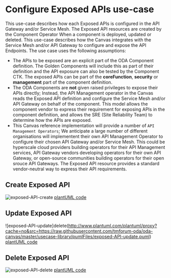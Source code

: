 # Configure Exposed APIs use-case

This use-case describes how each Exposed APIs is configured in the API Gateway and/or Service Mesh. The Exposed API resources are created by the Component Operator When a component is deployed, updated or deleted. This use-case describes how the Canvas integrates with the Service Mesh and/or API Gateway to configure and expose the API Endpoints. The use case uses the following assumptions:

* The APIs to be exposed are an explicit part of the ODA Component definition. The Golden Components will include this as part of their definition and the API exposure can also be tested by the Component CTK. The exposed APIs can be part of the **coreFunction**, **security** or **management** part of the component definition.
* The ODA Components are **not** given raised privileges to expose their APIs directly; Instead, the API Management operator in the Canvas reads the Exposed API definition and configure the Service Mesh and/or API Gateway on behalf of the component. This model allows the component vendor to express their requirement for exposing APIs in the component definition, and allows the SRE (Site Reliability Team) to determine how the APIs are exposed. 
* This Canvas reference implementation will provide a number of `API Management Operators`; We anticipate a large number of different organisations will implementent their own API Management Operator to configure their chosen API Gateway and/or Service Mesh. This could be hyperscale cloud providers building operators for their API Management services, API Gateway vendors developing operators for their own API Gateway, or open-source communities building operators for their open srouce API Gateways. The Exposed API resource provides a standard vendor-neutral way to express their API requirements.

## Create Exposed API

![exposed-API-create](http://www.plantuml.com/plantuml/proxy?cache=no&src=https://raw.githubusercontent.com/tmforum-oda/oda-canvas/master/usecase-library/pumlFiles/exposed-API-create.puml)
[plantUML code](pumlFiles/exposed-API-create.puml)

## Update Exposed API

![exposed-API-update]delete(http://www.plantuml.com/plantuml/proxy?cache=no&src=https://raw.githubusercontent.com/tmforum-oda/oda-canvas/master/usecase-library/pumlFiles/exposed-API-update.puml)
[plantUML code](pumlFiles/exposed-API-update.puml)

## Delete Exposed API 

![exposed-API-delete](http://www.plantuml.com/plantuml/proxy?cache=no&src=https://raw.githubusercontent.com/tmforum-oda/oda-canvas/master/usecase-library/pumlFiles/exposed-API-delete.puml)
[plantUML code](pumlFiles/exposed-API-delete.puml)

